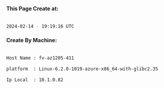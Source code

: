 
   
#### This Page Create at:

```bash

2024-02-14 - 19:19:16 UTC

```

#### Create By Machine:

```bash

Host Name : fv-az1205-411

platform  : Linux-6.2.0-1019-azure-x86_64-with-glibc2.35

Ip Local  : 10.1.0.82

```


